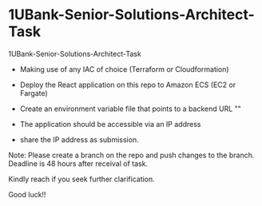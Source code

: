 # 1UBank-Senior-Solutions-Architect-Task
1UBank-Senior-Solutions-Architect-Task

- Making use of any IAC of choice (Terraform or Cloudformation)

- Deploy the React application on this repo to Amazon ECS (EC2 or Fargate) 

- Create an environment variable file that points to a backend URL ""

- The application should be accessible via an IP address

- share the IP address as submission.

Note: Please create a branch on the repo and push changes to the branch.
      Deadline is 48 hours after receival of task.

Kindly reach if you seek further clarification.

Good luck!!
